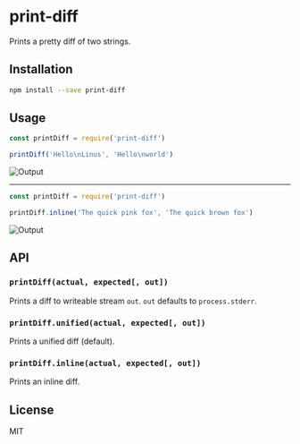 # print-diff

Prints a pretty diff of two strings.

## Installation

```sh
npm install --save print-diff
```

## Usage

```javascript
const printDiff = require('print-diff')

printDiff('Hello\nLinus', 'Hello\nworld')
```

![Output](/example-unified.png?raw=true)

---

```javascript
const printDiff = require('print-diff')

printDiff.inline('The quick pink fox', 'The quick brown fox')
```

![Output](/example-inline.png?raw=true)

## API

### `printDiff(actual, expected[, out])`

Prints a diff to writeable stream `out`. `out` defaults to `process.stderr`.

### `printDiff.unified(actual, expected[, out])`

Prints a unified diff (default).

### `printDiff.inline(actual, expected[, out])`

Prints an inline diff.

## License

MIT
